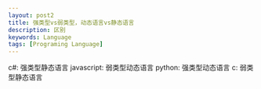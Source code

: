 ```yaml
---
layout: post2
title: 强类型vs弱类型，动态语言vs静态语言
description: 区别
keywords: Language
tags: [Programing Language]
---
```


c#: 强类型静态语言
javascript: 弱类型动态语言
python: 强类型动态语言
c: 弱类型静态语言